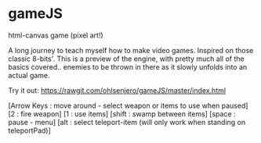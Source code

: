 # gameJS
html-canvas game  (pixel art!)

A long journey to teach myself how to make video games. Inspired on those classic 8-bits'.
This is a preview of the engine, with pretty much all of the basics covered.. enemies to be thrown in there as it slowly unfolds into an actual game. 

Try it out: https://rawgit.com/ohlsenjero/gameJS/master/index.html

[Arrow Keys : move around  -  select weapon or items to use when paused]
[2          : fire weapon]
[1          : use items]
[shift      : swamp between items]
[space      : pause - menu]
[alt        : select teleport-item (will only work when standing on teleportPad)]
